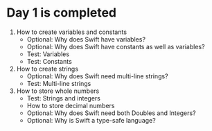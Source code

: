 # Day 1 is completed

1. How to create variables and constants
   - Optional: Why does Swift have variables?
   - Optional: Why does Swift have constants as well as variables?
   - Test: Variables
   - Test: Constants
2. How to create strings
   - Optional: Why does Swift need multi-line strings?
   - Test: Multi-line strings
3. How to store whole numbers
   - Test: Strings and integers
   - How to store decimal numbers
   - Optional: Why does Swift need both Doubles and Integers?
   - Optional: Why is Swift a type-safe language?
